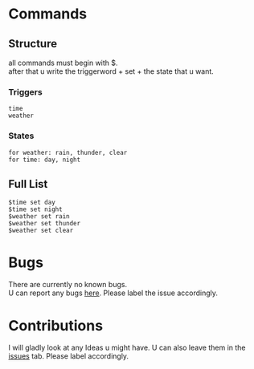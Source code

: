 # Commands
  ## Structure
  
  all commands must begin with $.\
  after that u write the triggerword + set + the state that u want.
  ### Triggers
    time
    weather
  ### States
    for weather: rain, thunder, clear
    for time: day, night
  ## Full List
  `$time set day`\
  `$time set night`\
  `$weather set rain`\
  `$weather set thunder`\
  `$weather set clear`

# Bugs
There are currently no known bugs.\
U can report any bugs [here](https://github.com/DeadlyBraincell/Computercraft_Server_util/issues). Please label the issue accordingly.

# Contributions
I will gladly look at any Ideas u might have. U can also leave them in the [issues](https://github.com/DeadlyBraincell/Computercraft_Server_util/issues) tab. Please label accordingly.
